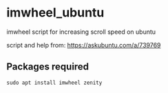 # imwheel_ubuntu
imwheel script for increasing scroll speed on ubuntu

script and help from: https://askubuntu.com/a/739769

## Packages required
`sudo apt install imwheel zenity`
